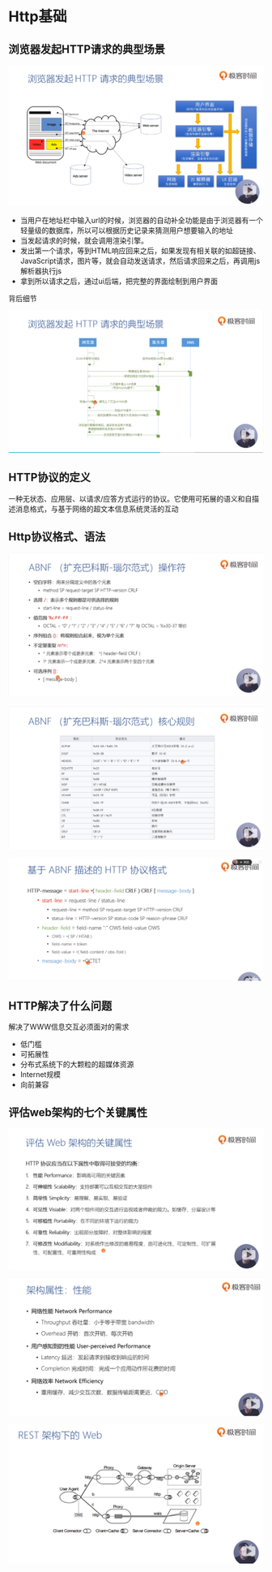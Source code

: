 # Http基础

## 浏览器发起HTTP请求的典型场景
![浏览器发起HTTP请求的典型场景](../picture/浏览器发起HTTP请求的典型场景.png)

* 当用户在地址栏中输入url的时候，浏览器的自动补全功能是由于浏览器有一个轻量级的数据库，所以可以根据历史记录来猜测用户想要输入的地址
* 当发起请求的时候，就会调用渲染引擎。
* 发出第一个请求，等到HTML响应回来之后，如果发现有相关联的如超链接、JavaScript请求，图片等，就会自动发送请求，然后请求回来之后，再调用js解析器执行js
* 拿到所以请求之后，通过ui后端，把完整的界面绘制到用户界面

背后细节

![请求的背后细节](../picture/请求的背后细节.png)

## HTTP协议的定义

一种无状态、应用层、以请求/应答方式运行的协议。它使用可拓展的语义和自描述消息格式，与基于网络的超文本信息系统灵活的互动

## Http协议格式、语法

![ABNF操作符](../picture/ABNF操作符.png)

![ABNF核心规则](../picture/ABNF核心规则.png)

![ABNF描述的HTTP协议格式](../picture/ABNF描述的HTTP协议格式.png)

## HTTP解决了什么问题

解决了WWW信息交互必须面对的需求

* 低门槛
* 可拓展性
* 分布式系统下的大颗粒的超媒体资源
* Internet规模
* 向前兼容

## 评估web架构的七个关键属性

![评估web架构的七个关键属性](../picture/评估web架构的七个关键属性.png)

![架构属性,性能](../picture/架构属性,性能.png)

![REST架构下Web](../picture/REST架构下Web.png)